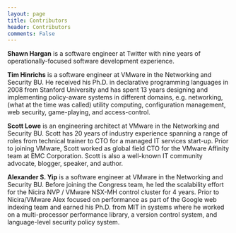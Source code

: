 ```yaml
---
layout: page
title: Contributors
header: Contributors
comments: False
---
```


**Shawn Hargan** is a software engineer at Twitter with nine years of operationally-focused software development experience.

**Tim Hinrichs** is a software engineer at VMware in the Networking and Security BU.  He received his Ph.D. in declarative programming languages in 2008 from Stanford University and has spent 13 years designing and implementing policy-aware systems in different domains, e.g. networking, (what at the time was called) utility computing, configuration management, web security, game-playing, and access-control.

**Scott Lowe** is an engineering architect at VMware in the Networking and Security BU. Scott has 20 years of industry experience spanning a range of roles from technical trainer to CTO for a managed IT services start-up. Prior to joining VMware, Scott worked as global field CTO for the VMware Affinity team at EMC Corporation. Scott is also a well-known IT community advocate, blogger, speaker, and author.

**Alexander S. Yip​** is a software engineer at VMware in the Networking and Security BU.  Before joining the Congress team, he led the scalability effort for the Nicira NVP / VMware NSX-MH control cluster for 4 years.  Prior to Nicira/VMware Alex focused on performance as part of the Google web indexing team and earned his Ph.D. from MIT in systems where he worked on a multi-processor performance library, a version control system, and language-level security policy system.

